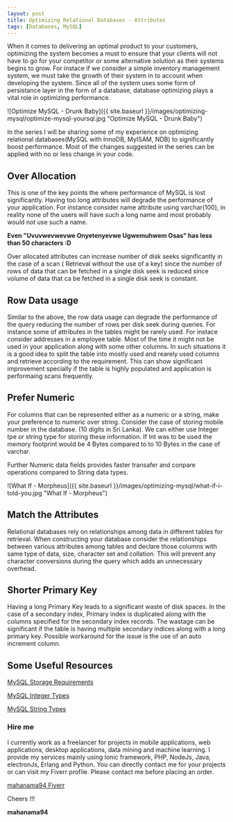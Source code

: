 ```yaml
---
layout: post
title: Optimizing Relational Databases - Attributes
tags: [Databases, MySQL]
---
```


When it comes to delivering an optimal product to your customers, optimizing the system becomes a must to ensure that
your clients will not have to go for your competitor or some alternative solution as their systems begins to grow.
For instace if we consider a simple inventory management system, we must take the growth of their system in to
account when developing the system. Since all of the system uses some form of persistance layer in the form of a
database, database optimizing plays a vital role in optimizing performance.

![Optimize MySQL - Drunk Baby]({{ site.baseurl }}/images/optimizing-mysql/optimize-mysql-yoursql.jpg "Optimize MySQL - Drunk Baby")

In the series I will be sharing some of my experience on optimizing relational databases(MySQL with InnoDB, MyISAM, NDB)
to significantly boost performance. Most of the changes suggested in the series can be applied with no or less
change in your code.

## Over Allocation

This is one of the key points the where performance of MySQL is lost significantly. Having too long attributes will degrade
the performance of your application. For instance consider name attribute using varchar(100), in reality none of
the users will have such a long name and most probably would not use such a name.

**Even "Uvuvwevwevwe Onyetenyevwe Ugwemuhwem Osas" has less than 50 characters :D**

Over allocated attributes can increase number of disk seeks significantly in the case of a scan ( Retrieval without
the use of a key) since the number of rows of data that can be fetched in a single disk seek is reduced since
volume of data that ca be fetched in a single disk seek is constant.

## Row Data usage

Similar to the above, the row data usage can degrade the performance of the query reducing the number of rows per
disk seek during queries. For instance some of attributes in the tables might be rarely used. For instace consider
addresses in a employee table. Most of the time it might not be used in your application along with some other columns.
In such situations it is a good idea to split the table into mostly used and rearely used columns and retrieve according
to the requirement. This can show significant improvement specially if the table is highly populated and application
is performaing scans frequently.

## Prefer Numeric

For columns that can be represented either as a numeric or a string, make your preference to numeric over string.
Consider the case of storing mobile number in the database. (10 digits in Sri Lanka). We can either use Integer tpe or
string type for storing these information. If Int was to be used the memory footprint would be 4 Bytes compared to
to 10 Bytes in the case of varchar.

Further Numeric data fields provides faster transafer and conpare operations compared to String data types.

![What If - Morpheus]({{ site.baseurl }}/images/optimizing-mysql/what-if-i-told-you.jpg "What If - Morpheus")

## Match the Attributes

Relational databases rely on relationships among data in different tables for retrieval. When constructing your database
consider the relationships between various attributes among tables and declare those columns with same type of
data, size, character set and collation. This will prevent any character conversions during the query which adds
an unnecessary overhead.

## Shorter Primary Key

Having a long Primary Key leads to a significant waste of disk spaces. In the case of a secondary index, Primary index
is duplicated along with the columns specified for the secondary index records. The wastage can be significant if the
table is having multiple secondary indices along with a long primary key. Possible workaround for the issue
is the use of an auto increment column.


## Some Useful Resources

[MySQL Storage Requirements](https://dev.mysql.com/doc/refman/5.7/en/storage-requirements.html)

[MySQL Integer Types](https://dev.mysql.com/doc/refman/5.7/en/integer-types.html)

[MySQL String Types](https://dev.mysql.com/doc/refman/5.7/en/char.html)

### Hire me

I currently work as a freelancer for projects in mobile applications, web applications, desktop applications, data mining
and machine learning. I provide my services mainly using Ionic framework, PHP, NodeJs, Java, electronJs, Erlang and Python.
You can directly contact me for your projects or can visit my Fiverr profile. Please contact me before placing an order.

[mahanama94 Fiverr](https://www.fiverr.com/mahanama94/)

Cheers !!!

**mahanama94**
